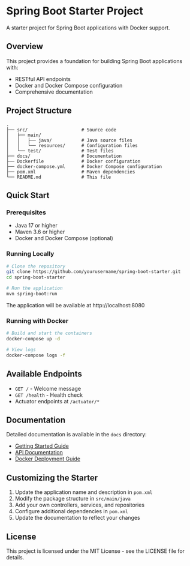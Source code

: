 # Spring Boot Starter Project

A starter project for Spring Boot applications with Docker support.

## Overview

This project provides a foundation for building Spring Boot applications with:

- RESTful API endpoints
- Docker and Docker Compose configuration
- Comprehensive documentation

## Project Structure

```
.
├── src/                    # Source code
│   ├── main/
│   │   ├── java/           # Java source files
│   │   └── resources/      # Configuration files
│   └── test/               # Test files
├── docs/                   # Documentation
├── Dockerfile              # Docker configuration
├── docker-compose.yml      # Docker Compose configuration
├── pom.xml                 # Maven dependencies
└── README.md               # This file
```

## Quick Start

### Prerequisites

- Java 17 or higher
- Maven 3.6 or higher
- Docker and Docker Compose (optional)

### Running Locally

```bash
# Clone the repository
git clone https://github.com/yourusername/spring-boot-starter.git
cd spring-boot-starter

# Run the application
mvn spring-boot:run
```

The application will be available at http://localhost:8080

### Running with Docker

```bash
# Build and start the containers
docker-compose up -d

# View logs
docker-compose logs -f
```

## Available Endpoints

- `GET /` - Welcome message
- `GET /health` - Health check
- Actuator endpoints at `/actuator/*`

## Documentation

Detailed documentation is available in the `docs` directory:

- [Getting Started Guide](docs/getting-started.md)
- [API Documentation](docs/api-documentation.md)
- [Docker Deployment Guide](docs/docker-deployment.md)

## Customizing the Starter

1. Update the application name and description in `pom.xml`
2. Modify the package structure in `src/main/java`
3. Add your own controllers, services, and repositories
4. Configure additional dependencies in `pom.xml`
5. Update the documentation to reflect your changes

## License

This project is licensed under the MIT License - see the LICENSE file for details.
